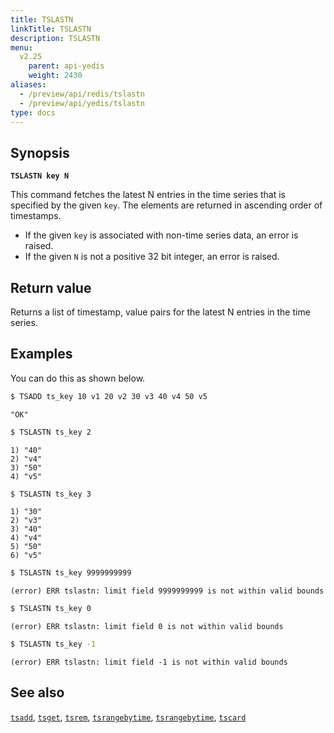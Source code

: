 ```yaml
---
title: TSLASTN
linkTitle: TSLASTN
description: TSLASTN
menu:
  v2.25
    parent: api-yedis
    weight: 2430
aliases:
  - /preview/api/redis/tslastn
  - /preview/api/yedis/tslastn
type: docs
---
```


## Synopsis

**`TSLASTN key N`**

This command fetches the latest N entries in the time series that is specified by the given `key`.
The elements are returned in ascending order of timestamps.

- If the given `key` is associated with non-time series data, an error is raised.
- If the given `N` is not a positive 32 bit integer, an error is raised.

## Return value

Returns a list of timestamp, value pairs for the latest N entries in the time series.

## Examples

You can do this as shown below.

```sh
$ TSADD ts_key 10 v1 20 v2 30 v3 40 v4 50 v5
```

```
"OK"
```

```sh
$ TSLASTN ts_key 2
```

```
1) "40"
2) "v4"
3) "50"
4) "v5"
```

```sh
$ TSLASTN ts_key 3
```

```
1) "30"
2) "v3"
3) "40"
4) "v4"
5) "50"
6) "v5"
```

```sh
$ TSLASTN ts_key 9999999999
```

```
(error) ERR tslastn: limit field 9999999999 is not within valid bounds
```

```sh
$ TSLASTN ts_key 0
```

```
(error) ERR tslastn: limit field 0 is not within valid bounds
```

```sh
$ TSLASTN ts_key -1
```

```
(error) ERR tslastn: limit field -1 is not within valid bounds
```

## See also
[`tsadd`](../tsadd/), [`tsget`](../tsget/), [`tsrem`](../tsrem/),
[`tsrangebytime`](../tsrangebytime), [`tsrangebytime`](../tsrangebytime), [`tscard`](../tscard)
